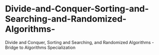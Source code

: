 # Divide-and-Conquer-Sorting-and-Searching-and-Randomized-Algorithms-
Divide and Conquer, Sorting and Searching, and Randomized Algorithms - Bridge to Algorithms Specialization 
